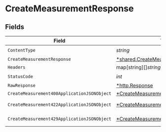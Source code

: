 # CreateMeasurementResponse


## Fields

| Field                                                                                                  | Type                                                                                                   | Required                                                                                               | Description                                                                                            |
| ------------------------------------------------------------------------------------------------------ | ------------------------------------------------------------------------------------------------------ | ------------------------------------------------------------------------------------------------------ | ------------------------------------------------------------------------------------------------------ |
| `ContentType`                                                                                          | *string*                                                                                               | :heavy_check_mark:                                                                                     | N/A                                                                                                    |
| `CreateMeasurementResponse`                                                                            | [*shared.CreateMeasurementResponse](../../models/shared/createmeasurementresponse.md)                  | :heavy_minus_sign:                                                                                     | Accepted                                                                                               |
| `Headers`                                                                                              | map[string][]*string*                                                                                  | :heavy_minus_sign:                                                                                     | N/A                                                                                                    |
| `StatusCode`                                                                                           | *int*                                                                                                  | :heavy_check_mark:                                                                                     | N/A                                                                                                    |
| `RawResponse`                                                                                          | [*http.Response](https://pkg.go.dev/net/http#Response)                                                 | :heavy_minus_sign:                                                                                     | N/A                                                                                                    |
| `CreateMeasurement400ApplicationJSONObject`                                                            | [*CreateMeasurement400ApplicationJSON](../../models/operations/createmeasurement400applicationjson.md) | :heavy_minus_sign:                                                                                     | Bad Request                                                                                            |
| `CreateMeasurement422ApplicationJSONObject`                                                            | [*CreateMeasurement422ApplicationJSON](../../models/operations/createmeasurement422applicationjson.md) | :heavy_minus_sign:                                                                                     | Unprocessable Entity                                                                                   |
| `CreateMeasurement429ApplicationJSONObject`                                                            | [*CreateMeasurement429ApplicationJSON](../../models/operations/createmeasurement429applicationjson.md) | :heavy_minus_sign:                                                                                     | Too Many Requests                                                                                      |